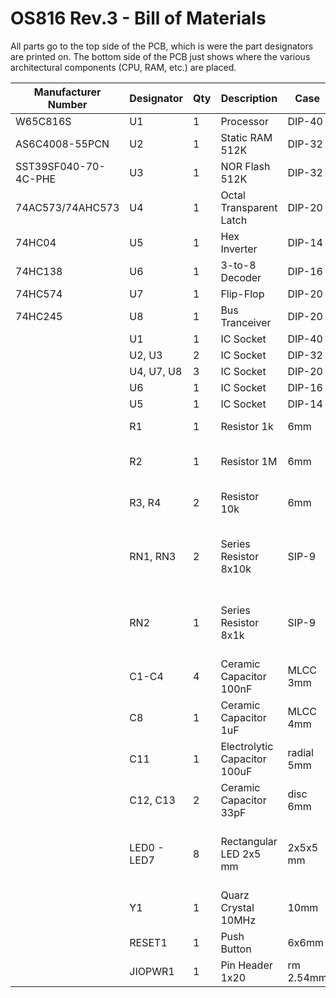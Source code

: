# OS816 Rev.3 - Bill of Materials

All parts go to the top side of the PCB, which is were the part designators are printed on.
The bottom side of the PCB just shows where the various architectural components (CPU, RAM, etc.)
are placed.

| Manufacturer Number  | Designator  |  Qty  |  Description                 | Case       | Assembly notes                            |
| -------------------- | ----------- |------ | ---------------------------- | ---------- | ----------------------------------------- |
| W65C816S             | U1          |     1 | Processor                    | DIP-40     |                                           |
| AS6C4008-55PCN       | U2          |     1 | Static RAM 512K              | DIP-32     |                                           |
| SST39SF040-70-4C-PHE | U3          |     1 | NOR Flash 512K               | DIP-32     |                                           |
| 74AC573/74AHC573     | U4          |     1 | Octal Transparent Latch      | DIP-20     |                                           |
| 74HC04               | U5          |     1 | Hex Inverter                 | DIP-14     |                                           |
| 74HC138              | U6          |     1 | 3-to-8 Decoder               | DIP-16     |                                           |
| 74HC574              | U7          |     1 | Flip-Flop                    | DIP-20     |                                           |
| 74HC245              | U8          |     1 | Bus Tranceiver               | DIP-20     |                                           |
|                      | U1          |     1 | IC Socket                    | DIP-40     |                                           |
|                      | U2, U3      |     2 | IC Socket                    | DIP-32     |                                           |
|                      | U4, U7, U8  |     3 | IC Socket                    | DIP-20     |                                           |
|                      | U6          |     1 | IC Socket                    | DIP-16     |                                           |
|                      | U5          |     1 | IC Socket                    | DIP-14     |                                           |
|                      | R1          |     1 | Resistor 1k                  | 6mm        | brown-black-red                           |
|                      | R2          |     1 | Resistor 1M                  | 6mm        | brown-black-green                         |
|                      | R3, R4      |     2 | Resistor 10k                 | 6mm        | brown-back-orange                         |
|                      | RN1, RN3    |     2 | Series Resistor 8x10k        | SIP-9      | match location of common pin              |
|                      | RN2         |     1 | Series Resistor 8x1k         | SIP-9      | match location of common pin              |
|                      | C1-C4       |     4 | Ceramic Capacitor 100nF      | MLCC 3mm   |                                           |
|                      | C8          |     1 | Ceramic Capacitor 1uF        | MLCC 4mm   |                                           |
|                      | C11         |     1 | Electrolytic Capacitor 100uF | radial 5mm | check correct polarity                    |
|                      | C12, C13    |     2 | Ceramic Capacitor 33pF       | disc 6mm   |                                           |
|                      | LED0 - LED7 |     8 | Rectangular LED 2x5 mm       | 2x5x5 mm   | short leg (negative) next to the resistor |
|                      | Y1          |     1 | Quarz Crystal 10MHz          | 10mm       |                                           |
|                      | RESET1      |     1 | Push Button                  | 6x6mm      |                                           | 
|                      | JIOPWR1     |     1 | Pin Header 1x20              | rm 2.54mm  |                                           |
